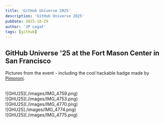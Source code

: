```yaml
---
title: 'GitHub Universe 2025'
description: 'GitHub Universe 2025'
pubDate: 2025-10-29
author: 'JP Legat'
tags: [github]
---
```


## GitHub Universe '25 at the Fort Mason Center in San Francisco

Pictures from the event - including the cool hackable badge made by [Pimoroni](https://shop.pimoroni.com/).

<br>
![GHU25](./images/IMG_4759.png)
<br>
![GHU25](./images/IMG_4753.png)
<br>
![GHU25](./images/IMG_4770.png)
<br>
![GHU25]./images/IMG_4774.png)
<br>
![GHU25](./images/IMG_4775.png)
